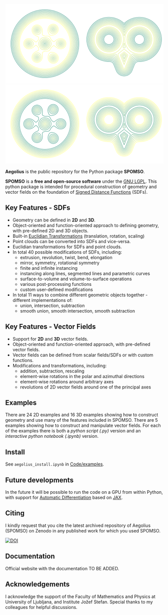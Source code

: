 
![](Files/Images/comb_230623_2.png#gh-dark-mode-only)
![](Files/Images/comb_230623_3.png#gh-light-mode-only)

**Aegolius** is the public repository for the Python package **SPOMSO**.

**SPOMSO** is a **free and open-source software** under the [GNU LGPL](https://www.gnu.org/licenses/lgpl-3.0.html).
This python package is intended for procedural construction of geometry and vector fields on the foundation of [Signed Distance Functions](https://en.wikipedia.org/wiki/Signed_distance_function) (SDFs).

## Key Features - SDFs

-   Geometry can be defined in **2D** and **3D**.
-   Object-oriented and function-oriented approach to defining geometry, with pre-defined 2D and 3D objects.
-   Built-in [Euclidian Transformations](https://en.wikipedia.org/wiki/Rigid_transformation) (translation, rotation, scaling)
-   Point clouds can be converted into SDFs and vice-versa.
-   Euclidian transformations for SDFs and point clouds.
-   In total 40 possible modifications of SDFs, including:
    * extrusion, revolution, twist, bend, elongation
    * mirror, symmetry, rotational symmetry
    * finite and infinite instancing
    * instancing along lines, segmented lines and parametric curves
    * surface-to-volume and volume-to-surface operations
    * various post-processing functions
    * custom user-defined modifications
-   In total 11 ways to combine different geometric objects together - different implementations of:
    * union, intersection, subtraction
    * smooth union, smooth intersection, smooth subtraction

## Key Features - Vector Fields

-   Support for **2D** and **3D** vector fields.
-   Object-oriented and function-oriented approach, with pre-defined vector fields. 
-   Vector fields can be defined from scalar fields/SDFs or with custom functions.
-   Modifications and transformations, including:
    * addition, subtraction, rescaling
    * element-wise rotations in the polar and azimuthal directions
    * element-wise rotations around arbitrary axes
    * revolutions of 2D vector fields around one of the principal axes

## Examples

There are 24 2D examples and 16 3D examples showing how to construct geometry and use many of the features included in SPOMSO.
There are 5 examples showing how to construct and manipulate vector fields.
For each of the examples there is both a *python script (.py)* version and an *interactive python notebook (.ipynb)* version.

## Install

See `aegolius_install.ipynb` in [Code/examples](https://github.com/peterropac/Aegolius/tree/main/Code/examples).


## Future developments

In the future it will be possible to run the code on a GPU from within Python, with support for [Automatic Differentiation](https://en.wikipedia.org/wiki/Automatic_differentiation) based on [JAX](https://jax.readthedocs.io/en/latest/).

## Citing

I kindly request that you cite the latest archived repository of Aegolius (SPOMSO) on Zenodo in any published work for which you used SPOMSO.

[![DOI](https://zenodo.org/badge/DOI/10.5281/zenodo.10470500.svg)](https://zenodo.org/badge/latestdoi/655622891)

## Documentation

Official website with the documentation TO BE ADDED.

[//]: # (See the [manual on readthedocs]&#40;&#41; for the latest documentation.)


## Acknowledgements

I acknowledge the support of the Faculty of Mathematics and Physics at University of Ljubljana, and Institute Jožef Stefan.
Special thanks to my colleagues for helpful discussions.






